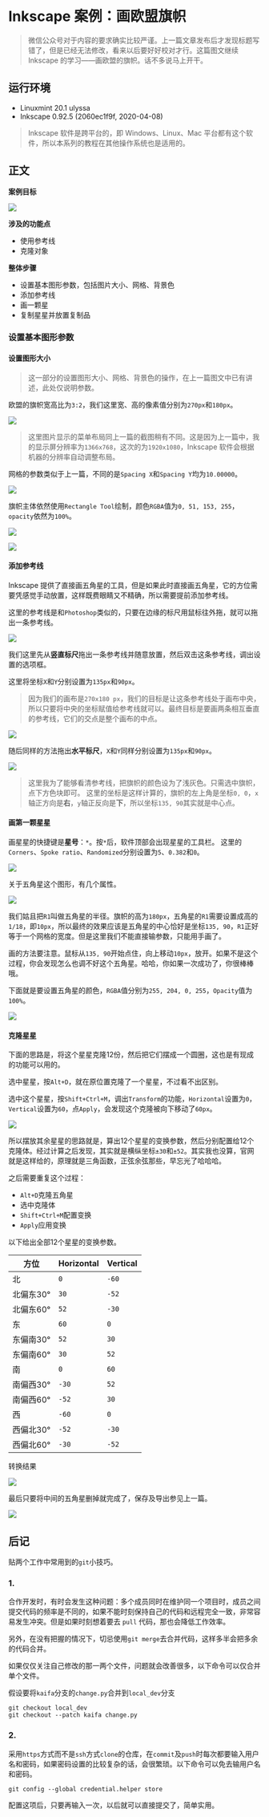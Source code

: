 # Inkscape 案例：画欧盟旗帜

> 微信公众号对于内容的要求确实比较严谨。上一篇文章发布后才发现标题写错了，但是已经无法修改，看来以后要好好校对才行。这篇图文继续 Inkscape 的学习——画欧盟的旗帜。话不多说马上开干。

## 运行环境

- Linuxmint 20.1 ulyssa
- Inkscape 0.92.5 (2060ec1f9f, 2020-04-08)

> Inkscape 软件是跨平台的，即 Windows、Linux、Mac 平台都有这个软件，所以本系列的教程在其他操作系统也是适用的。

## 正文

**案例目标**

![](./src/eu_flag.png)

**涉及的功能点**

- 使用参考线
- 克隆对象

**整体步骤**

- 设置基本图形参数，包括图片大小、网格、背景色
- 添加参考线
- 画一颗星
- 复制星星并放置复制品

### 设置基本图形参数

#### 设置图形大小

> 这一部分的设置图形大小、网格、背景色的操作，在上一篇图文中已有讲述，此处仅说明参数。

欧盟的旗帜宽高比为`3:2`，我们这里宽、高的像素值分别为`270px`和`180px`。

![](./img/start.png)

> 这里图片显示的菜单布局同上一篇的截图稍有不同。这是因为上一篇中，我的显示屏分辨率为`1366x768`，这次的为`1920x1080`，Inkscape 软件会根据机器的分辨率自动调整布局。

网格的参数类似于上一篇，不同的是`Spacing X`和`Spacing Y`均为`10.00000`。

![](./img/grid.png)

旗帜主体依然使用`Rectangle Tool`绘制，颜色`RGBA`值为`0, 51, 153, 255`，`opacity`依然为`100%`。

![](./img/color.png)

![](./img/color_all.png)


#### 添加参考线

Inkscape 提供了直接画五角星的工具，但是如果此时直接画五角星，它的方位需要凭感觉手动放置，这样既费眼睛又不精确，所以需要提前添加参考线。

这里的参考线是和`Photoshop`类似的，只要在边缘的标尺用鼠标往外拖，就可以拖出一条参考线。

![](./img/create_cankao_line.png)

我们这里先从**竖直标尺**拖出一条参考线并随意放置，然后双击这条参考线，调出设置的选项框。

这里将坐标`X`和`Y`分别设置为`135px`和`90px`。

> 因为我们的画布是`270x180 px`，我们的目标是让这条参考线处于画布中央，所以只要将中央的坐标赋值给参考线就可以。最终目标是要画两条相互垂直的参考线，它们的交点是整个画布的中点。

![](./img/cankao_line_num.png)

随后同样的方法拖出**水平标尺**，`X`和`Y`同样分别设置为`135px`和`90px`。

![](./img/cankao_line_over.png)

> 这里我为了能够看清参考线，把旗帜的颜色设为了浅灰色。只需选中旗帜，点下方色块即可。
> 这里的坐标是这样计算的，旗帜的左上角是坐标`0, 0`，`x`轴正方向是**右**，`y`轴正反向是**下**，所以坐标`135, 90`其实就是中心点。

#### 画第一颗星星

画星星的快捷键是**星号**：`*`。按`*`后，软件顶部会出现星星的工具栏。
这里的`Corners`、`Spoke ratio`、`Randomized`分别设置为`5`、`0.382`和`0`。

![](./img/star_menu.png)

关于五角星这个图形，有几个属性。

![](./img/star_pro.png)

我们姑且把`R1`叫做五角星的半径。旗帜的高为`180px`，五角星的`R1`需要设置成高的`1/18`，即`10px`，所以最终的效果应该是五角星的中心恰好是坐标`135, 90`，`R1`正好等于一个网格的宽度。但是这里我们不能直接输参数，只能用手画了。

画的方法要注意。鼠标从`135, 90`开始点住，向上移动`10px`，放开。如果不是这个过程，你会发现怎么也调不好这个五角星。哈哈，你如果一次成功了，你很棒棒哦。

下面就是要设置五角星的颜色，`RGBA`值分别为`255, 204, 0, 255`，`Opacity`值为`100%`。

![](./img/star_ok.png)

#### 克隆星星

下面的思路是，将这个星星克隆12份，然后把它们摆成一个圆圈，这也是有现成的功能可以用的。

选中星星，按`Alt+D`，就在原位置克隆了一个星星，不过看不出区别。

选中这个星星，按`Shift+Ctrl+M`，调出`Transform`的功能，`Horizontal`设置为`0`，`Vertical`设置为`60`，点`Apply`，会发现这个克隆被向下移动了`60px`。

![](./img/star_clone_move.png)

所以摆放其余星星的思路就是，算出12个星星的变换参数，然后分别配置给12个克隆体。经过计算之后发现，其实就是横纵坐标`±30`和`±52`。其实我也没算，官网就是这样给的，原理就是三角函数，正弦余弦那些，早忘光了哈哈哈。

之后需要重复这个过程：

- `Alt+D`克隆五角星
- 选中克隆体
- `Shift+Ctrl+M`配置变换
- `Apply`应用变换

以下给出全部12个星星的变换参数。

| 方位      | Horizontal | Vertical |
| --------- | ---------- | -------- |
| 北        | `0`        | `-60`    |
| 北偏东30° | `30`       | `-52`    |
| 北偏东60° | `52`       | `-30`    |
| 东        | `60`       | `0`      |
| 东偏南30° | `52`       | `30`     |
| 东偏南60° | `30`       | `52`     |
| 南        | `0`        | `60`     |
| 南偏西30° | `-30`      | `52`     |
| 南偏西60° | `-52`      | `30`     |
| 西        | `-60`      | `0`      |
| 西偏北30° | `-52`      | `-30`    |
| 西偏北60° | `-30`      | `-52`    |

转换结果

![](./img/trans_ok.png)

最后只要将中间的五角星删掉就完成了，保存及导出参见上一篇。

![](./src//eu_flag.png)

## 后记

贴两个工作中常用到的`git`小技巧。

### 1.

合作开发时，有时会发生这种问题：多个成员同时在维护同一个项目时，成员之间提交代码的频率是不同的，如果不能时刻保持自己的代码和远程完全一致，非常容易发生冲突。但是如果时刻想着要去 `pull` 代码，那也会降低工作效率。

另外，在没有把握的情况下，切忌使用`git merge`去合并代码，这样多半会把多余的代码合并。

如果仅仅关注自己修改的那一两个文件，问题就会改善很多，以下命令可以仅合并单个文件。

假设要将`kaifa`分支的`change.py`合并到`local_dev`分支

```shell
git checkout local_dev
git checkout --patch kaifa change.py
```

### 2.

采用`https`方式而不是`ssh`方式`clone`的仓库，在`commit`及`push`时每次都要输入用户名和密码，如果密码设置的比较复杂的话，会很繁琐。以下命令可以免去输用户名和密码。

```shell
git config --global credential.helper store
```

配置这项后，只要再输入一次，以后就可以直接提交了，简单实用。